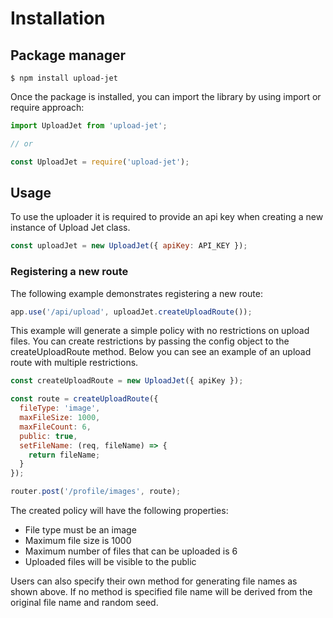 # Installation

## Package manager

`$ npm install upload-jet`

Once the package is installed, you can import the library by using import or
require approach:

```javascript
import UploadJet from 'upload-jet';

// or

const UploadJet = require('upload-jet');
```

## Usage

To use the uploader it is required to provide an api key when creating
a new instance of Upload Jet class.

```javascript
const uploadJet = new UploadJet({ apiKey: API_KEY });
```

### Registering a new route

The following example demonstrates registering a new route:

```javascript
app.use('/api/upload', uploadJet.createUploadRoute());
```

This example will generate a simple policy with no restrictions on upload files.
You can create restrictions by passing the config object to the createUploadRoute method.
Below you can see an example of an upload route with multiple restrictions.

```javascript
const createUploadRoute = new UploadJet({ apiKey });

const route = createUploadRoute({
  fileType: 'image',
  maxFileSize: 1000,
  maxFileCount: 6,
  public: true,
  setFileName: (req, fileName) => {
    return fileName;
  }
});

router.post('/profile/images', route);
```

The created policy will have the following properties:

- File type must be an image
- Maximum file size is 1000
- Maximum number of files that can be uploaded is 6
- Uploaded files will be visible to the public

Users can also specify their own method for generating file names as shown above.
If no method is specified file name will be derived from the original file name
and random seed.
